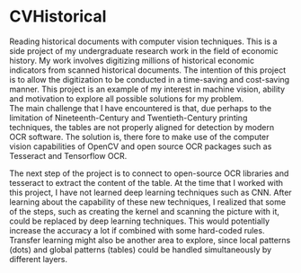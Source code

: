 # CVHistorical
Reading historical documents with computer vision techniques. 
This is a side project of my undergraduate research work in the field of economic history. My work involves digitizing millions of historical economic indicators from scanned historical documents. The intention of this project is to allow the digitization to be conducted in a time-saving and cost-saving manner. This project is an example of my interest in machine vision, ability and motivation to explore all possible solutions for my problem. <br />
The main challenge that I have encountered is that, due perhaps to the limitation of Nineteenth-Century and Twentieth-Century printing techniques, the tables are not properly aligned for detection by modern OCR software.  The solution is, there fore to make use of the computer vision capabilities of OpenCV and open source OCR packages such as Tesseract and Tensorflow OCR.   <br />

The next step of the project is to connect to open-source OCR libraries and tesseract to extract the content of the table. 
At the time that I worked with this project, I have not learned deep learning techniques such as CNN. After learning about the capability of these new techniques, I realized that some of the steps, such as creating the kernel and scanning the picture with it, could be replaced by deep learning techniques. This would potentially increase the accuracy a lot if combined with some hard-coded rules. 
Transfer learning might also be another area to explore, since local patterns (dots) and global patterns (tables) could be handled simultaneously by different layers.  <br />

